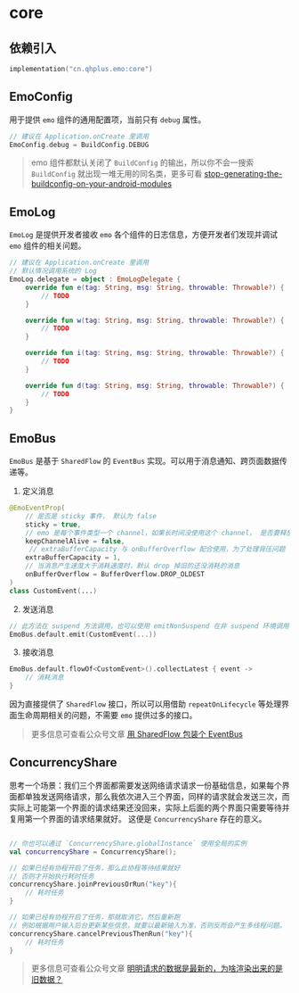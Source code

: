 # core

## 依赖引入

```kts
implementation("cn.qhplus.emo:core")
```

## EmoConfig

用于提供 `emo` 组件的通用配置项，当前只有 `debug` 属性。

```kotlin
// 建议在 Application.onCreate 里调用
EmoConfig.debug = BuildConfig.DEBUG
```

> emo 组件都默认关闭了 `BuildConfig` 的输出，所以你不会一搜索 `BuildConfig` 就出现一堆无用的同名类，更多可看 [stop-generating-the-buildconfig-on-your-android-modules](https://blog.dipien.com/stop-generating-the-buildconfig-on-your-android-modules-7d82dd7f20f1)



## EmoLog

`EmoLog` 是提供开发者接收 `emo` 各个组件的日志信息，方便开发者们发现并调试 `emo` 组件的相关问题。

```kotlin
// 建议在 Application.onCreate 里调用
// 默认情况调用系统的 Log
EmoLog.delegate = object : EmoLogDelegate {
    override fun e(tag: String, msg: String, throwable: Throwable?) {
        // TODO
    }

    override fun w(tag: String, msg: String, throwable: Throwable?) {
        // TODO
    }

    override fun i(tag: String, msg: String, throwable: Throwable?) {
        // TODO
    }

    override fun d(tag: String, msg: String, throwable: Throwable?) {
        // TODO
    }
}
```

## EmoBus

`EmoBus` 是基于 `SharedFlow` 的 `EventBus` 实现。可以用于消息通知、跨页面数据传递等。

1. 定义消息

```kotlin
@EmoEventProp(
    // 是否是 sticky 事件， 默认为 false
    sticky = true, 
    // emo 是每个事件类型一个 channel，如果长时间没使用这个 channel， 是否要释放？默认 fasle 表示释放
    keepChannelAlive = false, 
     // extraBufferCapacity 与 onBufferOverflow 配合使用，为了处理背压问题
    extraBufferCapacity = 1,
    // 当消息产生速度大于消耗速度时，默认 drop 掉旧的还没消耗的消息
    onBufferOverflow = BufferOverflow.DROP_OLDEST 
)
class CustomEvent(...)

```

2. 发送消息

```kotlin
// 此方法在 suspend 方法调用，也可以使用 emitNonSuspend 在非 suspend 环境调用
EmoBus.default.emit(CustomEvent(...))
```

3. 接收消息

``` kotlin
EmoBus.default.flowOf<CustomEvent>().collectLatest { event ->
    // 消耗消息
}
```

因为直接提供了 `SharedFlow` 接口，所以可以用借助 `repeatOnLifecycle` 等处理界面生命周期相关的问题，不需要 `emo` 提供过多的接口。

> 更多信息可查看公众号文章 [用 SharedFlow 包装个 EventBus](https://mp.weixin.qq.com/s?__biz=Mzk0OTMzMjE2OQ==&mid=2247483900&idx=1&sn=11652a23af444d241788b2da929e65ad&chksm=c358b05af42f394ca9f563d2c79b0369cbe0c02667641bb0789553908ecafe445e82099539a3&token=1864276121&lang=zh_CN#rd)

## ConcurrencyShare

思考一个场景：我们三个界面都需要发送网络请求请求一份基础信息，如果每个界面都单独发送网络请求，那么我依次进入三个界面，同样的请求就会发送三次，而实际上可能第一个界面的请求结果还没回来，实际上后面的两个界面只需要等待并复用第一个界面的请求结果就好。
这便是 `ConcurrencyShare` 存在的意义。

```kotlin

// 你也可以通过 `ConcurrencyShare.globalInstance` 使用全局的实例
val concurrencyShare = ConcurrencyShare();

// 如果已经有协程开启了任务，那么此协程等待结果就好
// 否则才开始执行耗时任务
concurrencyShare.joinPreviousOrRun("key"){
    // 耗时任务
}

// 如果已经有协程开启了任务，那就取消它，然后重新跑
// 例如根据用户输入后台更新某些信息，就要以最新输入为准，否则反而会产生多线程问题。
concurrencyShare.cancelPreviousThenRun("key"){
    // 耗时任务
}

```

> 更多信息可查看公众号文章 [明明请求的数据是最新的，为啥渲染出来的是旧数据？](https://mp.weixin.qq.com/s?__biz=Mzk0OTMzMjE2OQ==&mid=2247483845&idx=1&sn=9799ac2aabd302b382fc8f393d9901f8&chksm=c358b063f42f39752602746340836411a6af9479c4ae4a350f38ce054b7a3a8b59b35e144e04&token=1864276121&lang=zh_CN#rd)
